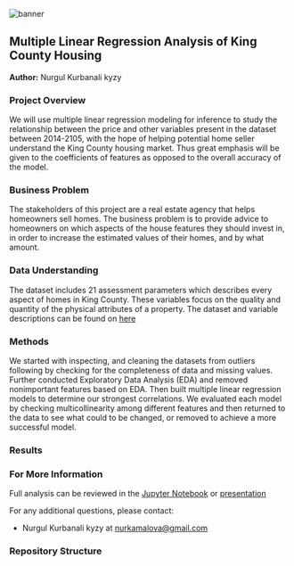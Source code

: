 

![banner](https://github.com/kamalova/Multiple-Linear-Regression-King-County-Housing/blob/main/images/banner.jpg)



## Multiple Linear Regression Analysis of King County Housing 
**Author:** Nurgul Kurbanali kyzy

### Project Overview

We will use multiple linear regression modeling for inference to study the relationship between the price and other variables present in the dataset between 2014-2105, with the hope of helping potential home seller understand the King County housing market. Thus great emphasis will be given to the coefficients of features as opposed to the overall accuracy of the model.

### Business Problem

The stakeholders of this project are a real estate agency that helps homeowners sell homes. The business problem is to provide advice to homeowners on which aspects of the house features they should invest in, in order to increase the estimated values of their homes, and by what amount.

### Data Understanding

The dataset includes 21 assessment parameters which describes every aspect of homes in King County. These variables focus on the quality and quantity of the physical attributes of a property. The dataset and variable descriptions can be found on [here](https://github.com/kamalova/Multiple-Linear-Regression-King-County-Housing/blob/main/data/column_names.md)

### Methods

We started with inspecting, and cleaning the datasets from outliers following by checking for the completeness of data and missing values. Further conducted Exploratory Data Analysis (EDA) and  removed nonimportant features based on EDA. Then built multiple linear regression models to determine our strongest correlations. We evaluated each model  by checking multicollinearity among different features and then returned to the data to see what could to be changed, or removed to achieve a more successful model. 


### Results

### For More Information
Full analysis can be reviewed in the [Jupyter Notebook](https://github.com/kamalova/Multiple-Linear-Regression-King-County-Housing/blob/main/notebook.ipynb) or   [presentation]() <p> 
For any additional questions, please contact:<p>
 - Nurgul Kurbanali kyzy at nurkamalova@gmail.com
  
 ### Repository Structure
  







